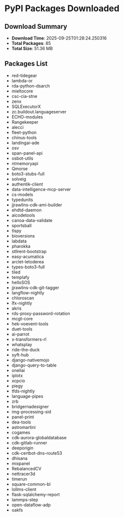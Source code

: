 # PyPI Packages Downloaded

## Download Summary
- **Download Time**: 2025-09-25T01:28:24.250316
- **Total Packages**: 85
- **Total Size**: 51.36 MB

## Packages List
- red-tidegear
- lambda-or
- rda-python-dsarch
- mieltocore
- csc-cia-stne
- zenx
- SQLExecutorX
- zc.buildout.languageserver
- ECHO-modules
- Rangekeeper
- alecci
- fleet-python
- chinus-tools
- landingai-ade
- osv
- span-panel-api
- osbot-utils
- ntmemoryapi
- Qmorse
- boto3-stubs-full
- solveig
- authentik-client
- data-intelligence-mcp-server
- cs-models
- typedunits
- jjrawlins-cdk-ami-builder
- ehdtd-daemon
- aicodetools
- canoa-data-validate
- sportsball
- tlspy
- bioversions
- labdata
- pharokka
- stllrent-bootstrap
- easy-acumatica
- arclet-letoderea
- types-boto3-full
- tiled
- templafy
- helloSOS
- jjrawlins-cdk-git-tagger
- langflow-nightly
- chloroscan
- lfx-nightly
- akris
- rds-proxy-password-rotation
- mcgt-core
- hek-voevent-tools
- duet-tools
- ai-parrot
- x-transformers-rl
- whatsplay
- ride-the-duck
- syft-hub
- django-nativemojo
- django-query-to-table
- oneliai
- iplotx
- xcpcio
- piegy
- tfds-nightly
- language-pipes
- zrb
- bridgernadesigner
- img-processing-sid
- panel-print
- dea-tools
- astromartini
- cogames
- cdk-aurora-globaldatabase
- cdk-gitlab-runner
- deeporigin
- cdk-certbot-dns-route53
- dhisana
- mixpanel
- RebalancedCV
- nettracer3d
- timerun
- square-common-bl
- lollms-client
- flask-sqlalchemy-report
- lammps-step
- open-dataflow-adp
- oakfs

